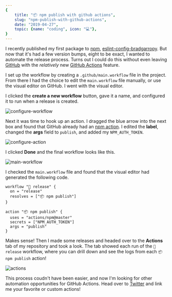 ```yaml
---
{
    title: "📦 npm publish with github actions",
    slug: "npm-publish-with-github-actions",
    date: "2019-04-27",
    topic: {name: "coding", icon: "💻"},
}
---
```


I recently published my first package to [npm][1], [eslint-config-bradgarropy][2]. But now that it's had a few version bumps, eight to be exact, I wanted to automate the release process. Turns out I could do this without even leaving [GitHub][3] with the _relatively_ new [GitHub Actions][4] feature.

I set up the workflow by creating a `.github/main.workflow` file in the project. From there I had the choice to edit the `main.workflow` file manually, or use the visual editor on GitHub. I went with the visual editor.

I clicked the **create a new workflow** button, gave it a name, and configured it to run when a release is created.

![configure-workflow][5]

Next it was time to hook up an action. I dragged the blue arrow into the next box and found that GitHub already had an [npm action][6]. I edited the **label**, changed the **args** field to `publish`, and added my `NPM_AUTH_TOKEN`.

![configure-action][7]

I clicked **Done** and the final workflow looks like this.

![main-workflow][8]

I checked the `main.workflow` file and found that the visual editor had generated the following code.

```
workflow "🚀 release" {
  on = "release"
  resolves = ["📦 npm publish"]
}

action "📦 npm publish" {
  uses = "actions/npm@master"
  secrets = ["NPM_AUTH_TOKEN"]
  args = "publish"
}
```

Makes sense! Then I made some releases and headed over to the **Actions** tab of my repository and took a look. The tab showed each run of the `🚀 release` workflow, where you can drill down and see the logs from each `📦 npm publish` action!

![actions][9]

This process coudn't have been easier, and now I'm looking for other automation opportunities for GitHub Actions. Head over to [Twitter][10] and link me your favorite or custom actions!

[1]: https://www.npmjs.com
[2]: https://www.npmjs.com/package/eslint-config-bradgarropy
[3]: https://github.com
[4]: https://github.com/features/actions
[5]: /images/posts/npm-publish-with-github-actions/configure-workflow.png
[6]: https://github.com/marketplace/actions/github-action-for-npm
[7]: /images/posts/npm-publish-with-github-actions/configure-action.png
[8]: /images/posts/npm-publish-with-github-actions/main-workflow.png
[9]: /images/posts/npm-publish-with-github-actions/actions.png
[10]: https://twitter.com/bradgarropy
